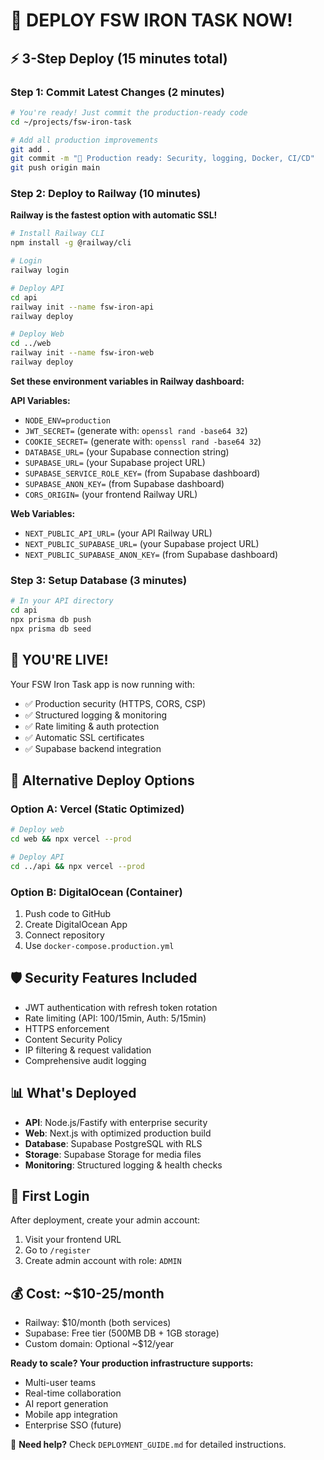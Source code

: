 # 🚀 DEPLOY FSW IRON TASK NOW!

## ⚡ 3-Step Deploy (15 minutes total)

### Step 1: Commit Latest Changes (2 minutes)
```bash
# You're ready! Just commit the production-ready code
cd ~/projects/fsw-iron-task

# Add all production improvements
git add .
git commit -m "🚀 Production ready: Security, logging, Docker, CI/CD"
git push origin main
```

### Step 2: Deploy to Railway (10 minutes) 
**Railway is the fastest option with automatic SSL!**

```bash
# Install Railway CLI
npm install -g @railway/cli

# Login
railway login

# Deploy API
cd api
railway init --name fsw-iron-api
railway deploy

# Deploy Web  
cd ../web
railway init --name fsw-iron-web
railway deploy
```

**Set these environment variables in Railway dashboard:**

**API Variables:**
- `NODE_ENV=production`
- `JWT_SECRET=` (generate with: `openssl rand -base64 32`)
- `COOKIE_SECRET=` (generate with: `openssl rand -base64 32`)
- `DATABASE_URL=` (your Supabase connection string)
- `SUPABASE_URL=` (your Supabase project URL)
- `SUPABASE_SERVICE_ROLE_KEY=` (from Supabase dashboard)
- `SUPABASE_ANON_KEY=` (from Supabase dashboard)
- `CORS_ORIGIN=` (your frontend Railway URL)

**Web Variables:**
- `NEXT_PUBLIC_API_URL=` (your API Railway URL)
- `NEXT_PUBLIC_SUPABASE_URL=` (your Supabase project URL)
- `NEXT_PUBLIC_SUPABASE_ANON_KEY=` (from Supabase dashboard)

### Step 3: Setup Database (3 minutes)
```bash
# In your API directory
cd api
npx prisma db push
npx prisma db seed
```

## 🎉 YOU'RE LIVE!

Your FSW Iron Task app is now running with:
- ✅ Production security (HTTPS, CORS, CSP)
- ✅ Structured logging & monitoring  
- ✅ Rate limiting & auth protection
- ✅ Automatic SSL certificates
- ✅ Supabase backend integration

## 🔗 Alternative Deploy Options

### Option A: Vercel (Static Optimized)
```bash
# Deploy web
cd web && npx vercel --prod

# Deploy API  
cd ../api && npx vercel --prod
```

### Option B: DigitalOcean (Container)
1. Push code to GitHub
2. Create DigitalOcean App
3. Connect repository
4. Use `docker-compose.production.yml`

## 🛡️ Security Features Included
- JWT authentication with refresh token rotation
- Rate limiting (API: 100/15min, Auth: 5/15min)
- HTTPS enforcement
- Content Security Policy
- IP filtering & request validation
- Comprehensive audit logging

## 📊 What's Deployed
- **API**: Node.js/Fastify with enterprise security
- **Web**: Next.js with optimized production build
- **Database**: Supabase PostgreSQL with RLS
- **Storage**: Supabase Storage for media files
- **Monitoring**: Structured logging & health checks

## 🚨 First Login
After deployment, create your admin account:
1. Visit your frontend URL
2. Go to `/register`
3. Create admin account with role: `ADMIN`

## 💰 Cost: ~$10-25/month
- Railway: $10/month (both services)
- Supabase: Free tier (500MB DB + 1GB storage)
- Custom domain: Optional ~$12/year

**Ready to scale? Your production infrastructure supports:**
- Multi-user teams
- Real-time collaboration  
- AI report generation
- Mobile app integration
- Enterprise SSO (future)

🎯 **Need help?** Check `DEPLOYMENT_GUIDE.md` for detailed instructions.